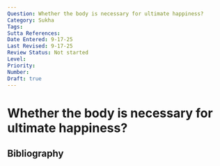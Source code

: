 ```yaml
---
Question: Whether the body is necessary for ultimate happiness?
Category: Sukha
Tags: 
Sutta References: 
Date Entered: 9-17-25
Last Revised: 9-17-25
Review Status: Not started
Level: 
Priority: 
Number: 
Draft: true
---
```


# Whether the body is necessary for ultimate happiness?

## Bibliography

<!-- 

Notes:



-->